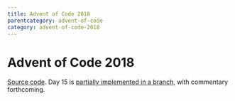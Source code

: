```yaml
---
title: Advent of Code 2018
parentcategory: advent-of-code
category: advent-of-code-2018
---
```

# Advent of Code 2018

[Source code](https://github.com/lisa/adventofcode/tree/master/2018). Day 15 is [partially implemented in a branch](https://github.com/lisa/adventofcode/tree/2018-day15a/2018), with commentary forthcoming.
